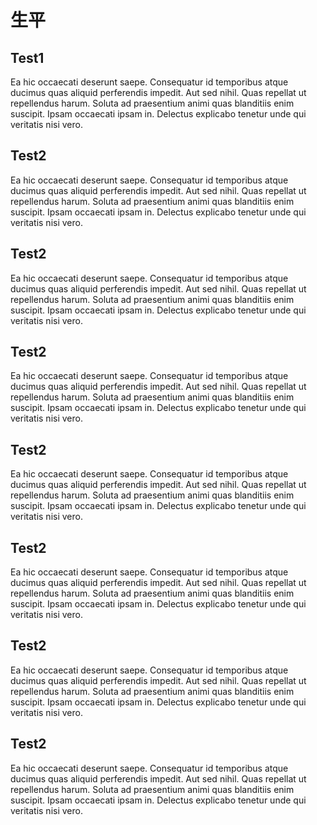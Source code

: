 # 生平

## Test1
Ea hic occaecati deserunt saepe. Consequatur id temporibus atque ducimus quas aliquid perferendis impedit. Aut sed nihil.
Quas repellat ut repellendus harum. Soluta ad praesentium animi quas blanditiis enim suscipit. Ipsam occaecati ipsam in. Delectus explicabo tenetur unde qui veritatis nisi vero.

## Test2
Ea hic occaecati deserunt saepe. Consequatur id temporibus atque ducimus quas aliquid perferendis impedit. Aut sed nihil.
Quas repellat ut repellendus harum. Soluta ad praesentium animi quas blanditiis enim suscipit. Ipsam occaecati ipsam in. Delectus explicabo tenetur unde qui veritatis nisi vero.
## Test2
Ea hic occaecati deserunt saepe. Consequatur id temporibus atque ducimus quas aliquid perferendis impedit. Aut sed nihil.
Quas repellat ut repellendus harum. Soluta ad praesentium animi quas blanditiis enim suscipit. Ipsam occaecati ipsam in. Delectus explicabo tenetur unde qui veritatis nisi vero.
## Test2
Ea hic occaecati deserunt saepe. Consequatur id temporibus atque ducimus quas aliquid perferendis impedit. Aut sed nihil.
Quas repellat ut repellendus harum. Soluta ad praesentium animi quas blanditiis enim suscipit. Ipsam occaecati ipsam in. Delectus explicabo tenetur unde qui veritatis nisi vero.
## Test2
Ea hic occaecati deserunt saepe. Consequatur id temporibus atque ducimus quas aliquid perferendis impedit. Aut sed nihil.
Quas repellat ut repellendus harum. Soluta ad praesentium animi quas blanditiis enim suscipit. Ipsam occaecati ipsam in. Delectus explicabo tenetur unde qui veritatis nisi vero.
## Test2
Ea hic occaecati deserunt saepe. Consequatur id temporibus atque ducimus quas aliquid perferendis impedit. Aut sed nihil.
Quas repellat ut repellendus harum. Soluta ad praesentium animi quas blanditiis enim suscipit. Ipsam occaecati ipsam in. Delectus explicabo tenetur unde qui veritatis nisi vero.
## Test2
Ea hic occaecati deserunt saepe. Consequatur id temporibus atque ducimus quas aliquid perferendis impedit. Aut sed nihil.
Quas repellat ut repellendus harum. Soluta ad praesentium animi quas blanditiis enim suscipit. Ipsam occaecati ipsam in. Delectus explicabo tenetur unde qui veritatis nisi vero.
## Test2
Ea hic occaecati deserunt saepe. Consequatur id temporibus atque ducimus quas aliquid perferendis impedit. Aut sed nihil.
Quas repellat ut repellendus harum. Soluta ad praesentium animi quas blanditiis enim suscipit. Ipsam occaecati ipsam in. Delectus explicabo tenetur unde qui veritatis nisi vero.